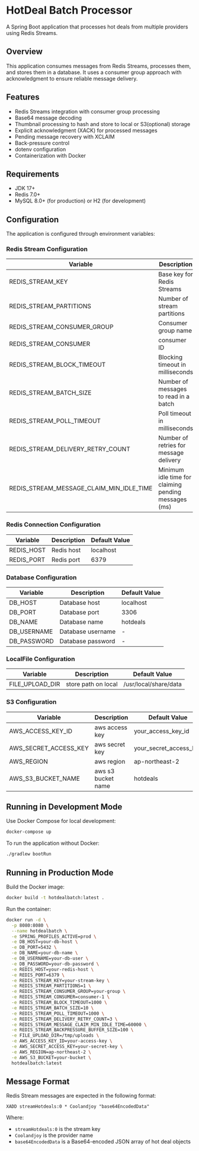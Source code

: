 # HotDeal Batch Processor

A Spring Boot application that processes hot deals from multiple providers using Redis Streams.

## Overview

This application consumes messages from Redis Streams, processes them, and stores them in a database. It uses a consumer group approach with acknowledgment to ensure reliable message delivery.

## Features

- Redis Streams integration with consumer group processing
- Base64 message decoding
- Thumbnail processing to hash and store to local or S3(optional) storage
- Explicit acknowledgment (XACK) for processed messages
- Pending message recovery with XCLAIM
- Back-pressure control
- dotenv configuration
- Containerization with Docker

## Requirements

- JDK 17+
- Redis 7.0+
- MySQL 8.0+ (for production) or H2 (for development)

## Configuration

The application is configured through environment variables:

### Redis Stream Configuration

| Variable | Description | Default Value |
|----------|-------------|---------------|
| REDIS_STREAM_KEY | Base key for Redis Streams | streamHotdeals |
| REDIS_STREAM_PARTITIONS | Number of stream partitions | 1 |
| REDIS_STREAM_CONSUMER_GROUP | Consumer group name | hotdeals-batch-group |
| REDIS_STREAM_CONSUMER | consumer ID | consumer-1 |
| REDIS_STREAM_BLOCK_TIMEOUT | Blocking timeout in milliseconds | 2000 |
| REDIS_STREAM_BATCH_SIZE | Number of messages to read in a batch | 10 |
| REDIS_STREAM_POLL_TIMEOUT | Poll timeout in milliseconds | 100 |
| REDIS_STREAM_DELIVERY_RETRY_COUNT | Number of retries for message delivery | 3 |
| REDIS_STREAM_MESSAGE_CLAIM_MIN_IDLE_TIME | Minimum idle time for claiming pending messages (ms) | 30000 |

### Redis Connection Configuration

| Variable | Description | Default Value |
|----------|-------------|---------------|
| REDIS_HOST | Redis host | localhost |
| REDIS_PORT | Redis port | 6379 |

### Database Configuration

| Variable | Description | Default Value |
|----------|-------------|---------------|
| DB_HOST | Database host | localhost |
| DB_PORT | Database port | 3306 |
| DB_NAME | Database name | hotdeals |
| DB_USERNAME | Database username | - |
| DB_PASSWORD | Database password | - |

### LocalFile Configuration

| Variable | Description | Default Value |
|----------|-------------|---------------|
| FILE_UPLOAD_DIR | store path on local | /usr/local/share/data |

### S3 Configuration

| Variable | Description | Default Value |
|----------|-------------|---------------|
| AWS_ACCESS_KEY_ID | aws access key | your_access_key_id |
| AWS_SECRET_ACCESS_KEY | aws secret key | your_secret_access_key |
| AWS_REGION | aws region | ap-northeast-2 |
| AWS_S3_BUCKET_NAME | aws s3 bucket name | hotdeals |

## Running in Development Mode

Use Docker Compose for local development:

```bash
docker-compose up
```

To run the application without Docker:

```bash
./gradlew bootRun
```

## Running in Production Mode

Build the Docker image:

```bash
docker build -t hotdealbatch:latest .
```

Run the container:

```bash
docker run -d \
  -p 8080:8080 \
  --name hotdealbatch \
  -e SPRING_PROFILES_ACTIVE=prod \
  -e DB_HOST=your-db-host \
  -e DB_PORT=5432 \
  -e DB_NAME=your-db-name \
  -e DB_USERNAME=your-db-user \
  -e DB_PASSWORD=your-db-password \
  -e REDIS_HOST=your-redis-host \
  -e REDIS_PORT=6379 \
  -e REDIS_STREAM_KEY=your-stream-key \
  -e REDIS_STREAM_PARTITIONS=1 \
  -e REDIS_STREAM_CONSUMER_GROUP=your-group \
  -e REDIS_STREAM_CONSUMER=consumer-1 \
  -e REDIS_STREAM_BLOCK_TIMEOUT=1000 \
  -e REDIS_STREAM_BATCH_SIZE=10 \
  -e REDIS_STREAM_POLL_TIMEOUT=1000 \
  -e REDIS_STREAM_DELIVERY_RETRY_COUNT=3 \
  -e REDIS_STREAM_MESSAGE_CLAIM_MIN_IDLE_TIME=60000 \
  -e REDIS_STREAM_BACKPRESSURE_BUFFER_SIZE=100 \
  -e FILE_UPLOAD_DIR=/tmp/uploads \
  -e AWS_ACCESS_KEY_ID=your-access-key \
  -e AWS_SECRET_ACCESS_KEY=your-secret-key \
  -e AWS_REGION=ap-northeast-2 \
  -e AWS_S3_BUCKET=your-bucket \
  hotdealbatch:latest

```

## Message Format

Redis Stream messages are expected in the following format:

```
XADD streamHotdeals:0 * Coolandjoy "base64EncodedData"
```

Where:
- `streamHotdeals:0` is the stream key
- `Coolandjoy` is the provider name
- `base64EncodedData` is a Base64-encoded JSON array of hot deal objects
